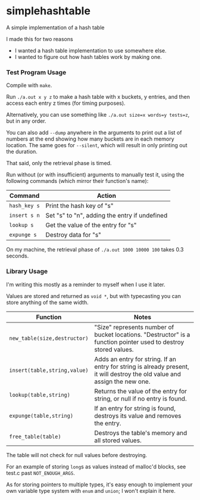 # simplehashtable
A simple implementation of a hash table

I made this for two reasons
* I wanted a hash table implementation to use somewhere else.
* I wanted to figure out how hash tables work by making one.

### Test Program Usage

Compile with `make`.

Run `./a.out x y z` to make a hash table with x buckets, y entries, and then access each entry z times (for timing purposes).

Alternatively, you can use something like `./a.out size=x words=y tests=z`, but in any order.

You can also add `--dump` anywhere in the arguments to print out a list of numbers at the end showing how many buckets are in each memory location.
The same goes for `--silent`, which will result in only printing out the duration.

That said, only the retrieval phase is timed.

Run without (or with insufficient) arguments to manually test it, using the following commands (which mirror their function's name):

Command      | Action
---          | ---
`hash_key s` | Print the hash key of "s"
`insert s n` | Set "s" to "n", adding the entry if undefined
`lookup s`   | Get the value of the entry for "s"
`expunge s`  | Destroy data for "s"

On my machine, the retrieval phase of `./a.out 1000 10000 100` takes 0.3 seconds.

### Library Usage

I'm writing this mostly as a reminder to myself when I use it later.

Values are stored and returned as `void *`, but with typecasting you can store anything of the same width.

Function                     | Notes
---                          | ---
`new_table(size,destructor)` | "Size" represents number of bucket locations. "Destructor" is a function pointer used to destroy stored values.
`insert(table,string,value)` | Adds an entry for string. If an entry for string is already present, it will destroy the old value and assign the new one.
`lookup(table,string)`       | Returns the value of the entry for string, or null if no entry is found.
`expunge(table,string)`      | If an entry for string is found, destroys its value and removes the entry.
`free_table(table)`          | Destroys the table's memory and all stored values.

The table will not check for null values before destroying.

For an example of storing `long`s as values instead of malloc'd blocks, see test.c past `NOT_ENOUGH_ARGS`.

As for storing pointers to multiple types, it's easy enough to implement your own variable type system with `enum` and `union`; I won't explain it here.
